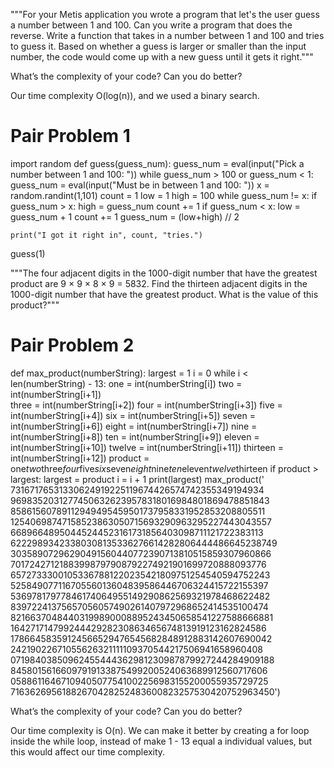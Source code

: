 """For your Metis application you wrote a program that let's the
user guess a number between 1 and 100. Can you write a program
that does the reverse. Write a function that takes in a number
between 1 and 100 and tries to guess it. Based on whether a guess
is larger or smaller than the input number, the code would come up with
a new guess until it gets it right."""

What’s the complexity of your code? Can you do better?

Our time complexity O(log(n)), and we used a binary search.

# Pair Problem 1

import random
def guess(guess_num):
	guess_num = eval(input("Pick a number between 1 and 100: "))
	while guess_num > 100 or guess_num < 1:
		guess_num = eval(input("Must be in between 1 and 100: "))
	x = random.randint(1,101)
	count = 1
	low = 1
	high = 100
	while guess_num != x:
		if guess_num > x:
			high = guess_num
			count += 1
		if guess_num < x:
			low = guess_num + 1
			count += 1
		guess_num = (low+high) // 2

	print("I got it right in", count, "tries.")
guess(1)

"""The four adjacent digits in the 1000-digit number that have the greatest
product are 9 × 9 × 8 × 9 = 5832. Find the thirteen adjacent digits in the
1000-digit number that have the greatest product.
What is the value of this product?"""

# Pair Problem 2

def max_product(numberString):
	largest = 1
	i = 0
	while i < len(numberString) - 13:
	    one = int(numberString[i]) 
	    two = int(numberString[i+1])  
	    three = int(numberString[i+2]) 
	    four = int(numberString[i+3])
	    five = int(numberString[i+4])
	    six = int(numberString[i+5])
	    seven = int(numberString[i+6])
	    eight = int(numberString[i+7])
	    nine = int(numberString[i+8])
	    ten = int(numberString[i+9])
	    eleven = int(numberString[i+10])
	    twelve = int(numberString[i+11])
	    thirteen = int(numberString[i+12])
	    product = one*two*three*four*five*six*seven*eight*nine*ten*eleven*twelve*thirteen
	    if product > largest:
	        largest = product
	    i = i + 1 
	print(largest)
max_product('\
73167176531330624919225119674426574742355349194934\
96983520312774506326239578318016984801869478851843\
85861560789112949495459501737958331952853208805511\
12540698747158523863050715693290963295227443043557\
66896648950445244523161731856403098711121722383113\
62229893423380308135336276614282806444486645238749\
30358907296290491560440772390713810515859307960866\
70172427121883998797908792274921901699720888093776\
65727333001053367881220235421809751254540594752243\
52584907711670556013604839586446706324415722155397\
53697817977846174064955149290862569321978468622482\
83972241375657056057490261407972968652414535100474\
82166370484403199890008895243450658541227588666881\
16427171479924442928230863465674813919123162824586\
17866458359124566529476545682848912883142607690042\
24219022671055626321111109370544217506941658960408\
07198403850962455444362981230987879927244284909188\
84580156166097919133875499200524063689912560717606\
05886116467109405077541002256983155200055935729725\
71636269561882670428252483600823257530420752963450')

What’s the complexity of your code? Can you do better?

Our time complexity is O(n). We can make it better by creating a for loop inside the while loop, instead of make 1 - 13 equal a individual values, but this would affect our time complexity.
